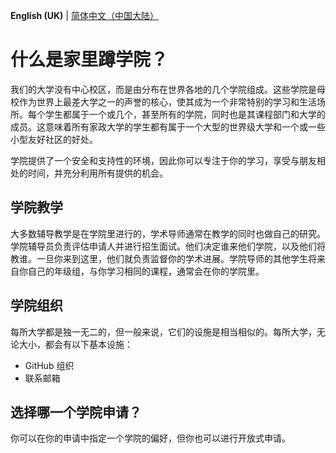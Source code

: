 **English (UK)** | [简体中文（中国大陆）](Colleges-zh-cn.md)

# 什么是家里蹲学院？

我们的大学没有中心校区，而是由分布在世界各地的几个学院组成。这些学院是母校作为世界上最差大学之一的声誉的核心，使其成为一个非常特别的学习和生活场所。每个学生都属于一个或几个，甚至所有的学院，同时也是其课程部门和大学的成员。这意味着所有家政大学的学生都有属于一个大型的世界级大学和一个或一些小型友好社区的好处。

学院提供了一个安全和支持性的环境，因此你可以专注于你的学习，享受与朋友相处的时间，并充分利用所有提供的机会。

## 学院教学

大多数辅导教学是在学院里进行的，学术导师通常在教学的同时也做自己的研究。学院辅导员负责评估申请人并进行招生面试。他们决定谁来他们学院，以及他们将教谁。一旦你来到这里，他们就负责监督你的学术进展。学院导师的其他学生将来自你自己的年级组，与你学习相同的课程，通常会在你的学院里。

## 学院组织

每所大学都是独一无二的，但一般来说，它们的设施是相当相似的。每所大学，无论大小，都会有以下基本设施：

- GitHub 组织
- 联系邮箱

## 选择哪一个学院申请？

你可以在你的申请中指定一个学院的偏好，但你也可以进行开放式申请。